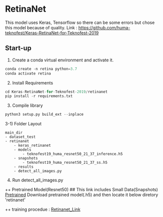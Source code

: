 # RetinaNet
This model uses Keras, Tensorflow so there can be some errors but chose this model because of quality.
Link : https://github.com/huma-teknofest/Keras-RetinaNet-for-Teknofest-2019

## Start-up
1) Create a conda virtual environment and activate it.
```python
conda create -n retina python=3.7
conda activate retina
```

2) Install Requirements
```python
cd Keras-RetinaNet-for-Teknofest-2019/retinanet
pip install -r requirements.txt
```

3) Compile library
```python
python3 setup.py build_ext --inplace
```

3-1) Folder Layout
```text
main_dir
- dataset_test
- retinanet
    - keras_retinanet
    - models
        - teknofest19_huma_resnet50_21_37_inference.h5
    - snapshots
        - teknofest19_huma_resnet50_21_37_ss.h5
    - results
    - detect_all_images.py
```

4) Run detect_all_images.py

++ Pretrained Model(Resnet50) ## This link includes Small Data(Snapshots)
[Pretrained](https://drive.google.com/drive/folders/1UQ-QpEN_iw01bYSj2u0k8bepWpjmpxye)
Download pretrained model(.h5) and then locate it below diretory 'retinanet'


++ training procedue : [Retinanet_Link](https://github.com/fizyr/keras-retinanet)



